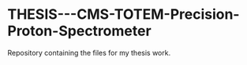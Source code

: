 # THESIS---CMS-TOTEM-Precision-Proton-Spectrometer
Repository containing the files for my thesis work.
